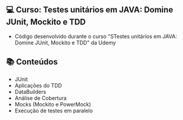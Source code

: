## 💻 Curso: Testes unitários em JAVA: Domine JUnit, Mockito e TDD
- Código desenvolvido durante o curso "STestes unitários em JAVA: Domine JUnit, Mockito e TDD" da Udemy	
## :books: Conteúdos
- JUnit
- Aplicações do TDD
- DataBuilders
- Análise de Cobertura
- Mocks (Mockito e PowerMock)
- Execução de testes em paralelo